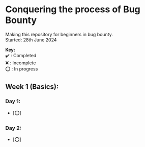 # Conquering the process of Bug Bounty
Making this repository for beginners in bug bounty.   
Started: 28th June 2024

**Key:**  
   ✔️ : Completed  
   ❌ : Incomplete  
   ⭕ : In progress  

## Week 1 (Basics):
### Day 1:
- [⭕] []()
### Day 2:
- [⭕] []()
